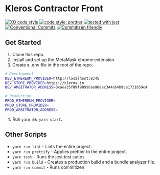 # Kleros Contractor Front

[![XO code style](https://img.shields.io/badge/code_style-XO-5ed9c7.svg)](https://github.com/sindresorhus/xo) [![code style: prettier](https://img.shields.io/badge/code_style-prettier-ff69b4.svg?style=flat-square)](https://github.com/prettier/prettier) [![tested with jest](https://img.shields.io/badge/tested_with-jest-99424f.svg)](https://github.com/facebook/jest) [![Conventional Commits](https://img.shields.io/badge/Conventional%20Commits-1.0.0-yellow.svg)](https://conventionalcommits.org) [![Commitizen friendly](https://img.shields.io/badge/commitizen-friendly-brightgreen.svg)](http://commitizen.github.io/cz-cli/)

## Get Started

1. Clone this repo.
2. Install and set up the MetaMask chrome extension.
3. Create a .env file in the root of the repo.

```sh
# Development
DEV_ETHEREUM_PROVIDER=http://localhost:8545
DEV_STORE_PROVIDER=https://kleros.in
DEV_ARBITRATOR_ADDRESS=0xaea35f89f98996ae06aac344ab4b9ce1731059c4

# Production
PROD_ETHEREUM_PROVIDER=
PROD_STORE_PROVIDER=
PROD_ARBITRATOR_ADDRESS=
```

4. Run `yarn && yarn start`.

## Other Scripts

* `yarn run lint` - Lints the entire project.
* `yarn run prettify` - Applies prettier to the entire project.
* `yarn test` - Runs the jest test suites.
* `yarn run build` - Creates a production build and a bundle analyzer file.
* `yarn run commit` - Runs commitizen.
